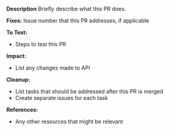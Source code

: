 **Description**
Briefly describe what this PR does.

**Fixes:** Issue number that this PR addresses, if applicable

**To Test:**
- Steps to test this PR

**Impact:**
- List any changes made to API

**Cleanup:**
- List tasks that should be addressed after this PR is merged
- Create separate issues for each task

**References:**
- Any other resources that might be relevant


